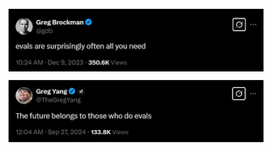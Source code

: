 <p align="center">
  <img src="../img/eval_pic_2.png" alt="logo" width="600">
</p>

<p align="center">
  <img src="../img/eval_pic_1.png" alt="logo" width="600">
</p>

